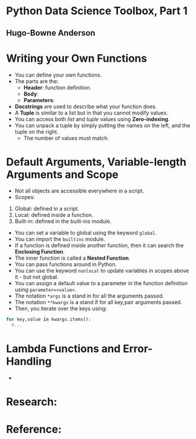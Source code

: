 # Python Data Science Toolbox, Part 1
## Hugo-Bowne Anderson

# Writing your Own Functions
- You can define your own functions.
- The parts are the:
  * **Header**: function definition.
  * **Body**:
  * **Parameters**:
- **Docstrings** are used to describe what your function does.
- A **Tuple** is similar to a list but in that you cannot modify values.
- You can access both *list* and *tuple* values using **Zero-indexing**.
- You can unpack a tuple by simply putting the names on the left, and the tuple on the right.
  * The number of values must match.


# Default Arguments, Variable-length Arguments and Scope
- Not all objects are accessible everywhere in a script.
- Scopes:
1. Global: defined in a script.
2. Local: defined inside a function.
3. Built-in: defined in the built-ins module.
- You can set a variable to global using the keyword `global`.
- You can import the `builtins` module.
- If a function is defined inside another function, then it can search the **Enclosing Function**.
- The inner function is called a **Nested Function**.
- You can pass functions around in Python.
- You can use the keyword `nonlocal` to update variables in scopes above it - but not global.
- You can assign a default value to a parameter in the function definition using `parameter=<value>`.
- The notation `*args` is a stand in for all the arguments passed.
- The notation `**kwargs` is a stand if for all key,pair arguments passed.
- Then, you iterate over the keys using:
```python
for key,value in kwargs.items():
  #...
```


# Lambda Functions and Error-Handling
- 


# Research:

# Reference:
